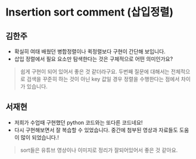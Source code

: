 # Insertion sort comment (삽입정렬)

## 김한주
- 확실히 여태 배웠던 병합정렬이나 퀵정렬보다 구현이 간단해 보입니다.
- 삽입 정렬에서 필요 요소만 탐색한다는 것은 구체적으로 어떤 의미인가요?
> 쉽게 구현이 되어 있어서 좋은 것 같더라구요. 두번째 질문에 대해서는 전체적으로 검색을 꾸준히 하는 것이 아닌 key 값일 경우 정렬을 수행한다는 점에서 차이가 있습니다. 

## 서재현
- 저희가 수업때 구현했던 python 코드와는 또다른 코드네요!
- 다시 구현해보면서 잘 복습할 수 있었습니다. 중간에 첨부된 영상과 자료들도 도움이 많이 되었습니다.!
> sort들은 유튜브 영상이나 이미지로 정리가 잘되어있어서 좋은 것 같아요.
